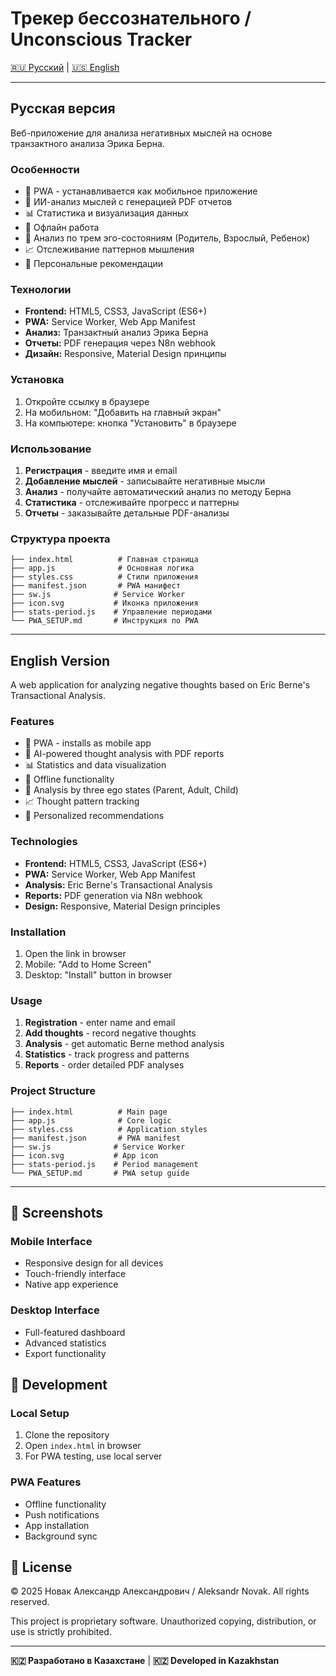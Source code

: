 # Трекер бессознательного / Unconscious Tracker

[🇷🇺 Русский](#русская-версия) | [🇺🇸 English](#english-version)

---

## Русская версия

Веб-приложение для анализа негативных мыслей на основе транзактного анализа Эрика Берна.

### Особенности
- 📱 PWA - устанавливается как мобильное приложение
- 🤖 ИИ-анализ мыслей с генерацией PDF отчетов
- 📊 Статистика и визуализация данных
- 🔄 Офлайн работа
- 🧠 Анализ по трем эго-состояниям (Родитель, Взрослый, Ребенок)
- 📈 Отслеживание паттернов мышления
- 🎯 Персональные рекомендации

### Технологии
- **Frontend:** HTML5, CSS3, JavaScript (ES6+)
- **PWA:** Service Worker, Web App Manifest
- **Анализ:** Транзактный анализ Эрика Берна
- **Отчеты:** PDF генерация через N8n webhook
- **Дизайн:** Responsive, Material Design принципы

### Установка
1. Откройте ссылку в браузере
2. На мобильном: "Добавить на главный экран"
3. На компьютере: кнопка "Установить" в браузере

### Использование
1. **Регистрация** - введите имя и email
2. **Добавление мыслей** - записывайте негативные мысли
3. **Анализ** - получайте автоматический анализ по методу Берна
4. **Статистика** - отслеживайте прогресс и паттерны
5. **Отчеты** - заказывайте детальные PDF-анализы

### Структура проекта
```
├── index.html          # Главная страница
├── app.js              # Основная логика
├── styles.css          # Стили приложения
├── manifest.json       # PWA манифест
├── sw.js              # Service Worker
├── icon.svg           # Иконка приложения
├── stats-period.js    # Управление периодами
└── PWA_SETUP.md       # Инструкция по PWA
```

---

## English Version

A web application for analyzing negative thoughts based on Eric Berne's Transactional Analysis.

### Features
- 📱 PWA - installs as mobile app
- 🤖 AI-powered thought analysis with PDF reports
- 📊 Statistics and data visualization
- 🔄 Offline functionality
- 🧠 Analysis by three ego states (Parent, Adult, Child)
- 📈 Thought pattern tracking
- 🎯 Personalized recommendations

### Technologies
- **Frontend:** HTML5, CSS3, JavaScript (ES6+)
- **PWA:** Service Worker, Web App Manifest
- **Analysis:** Eric Berne's Transactional Analysis
- **Reports:** PDF generation via N8n webhook
- **Design:** Responsive, Material Design principles

### Installation
1. Open the link in browser
2. Mobile: "Add to Home Screen"
3. Desktop: "Install" button in browser

### Usage
1. **Registration** - enter name and email
2. **Add thoughts** - record negative thoughts
3. **Analysis** - get automatic Berne method analysis
4. **Statistics** - track progress and patterns
5. **Reports** - order detailed PDF analyses

### Project Structure
```
├── index.html          # Main page
├── app.js              # Core logic
├── styles.css          # Application styles
├── manifest.json       # PWA manifest
├── sw.js              # Service Worker
├── icon.svg           # App icon
├── stats-period.js    # Period management
└── PWA_SETUP.md       # PWA setup guide
```

---

## 📱 Screenshots

### Mobile Interface
- Responsive design for all devices
- Touch-friendly interface
- Native app experience

### Desktop Interface
- Full-featured dashboard
- Advanced statistics
- Export functionality

## 🔧 Development

### Local Setup
1. Clone the repository
2. Open `index.html` in browser
3. For PWA testing, use local server

### PWA Features
- Offline functionality
- Push notifications
- App installation
- Background sync

## 📄 License

© 2025 Новак Александр Александрович / Aleksandr Novak. All rights reserved.

This project is proprietary software. Unauthorized copying, distribution, or use is strictly prohibited.

---

**🇰🇿 Разработано в Казахстане** | **🇰🇿 Developed in Kazakhstan** 